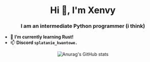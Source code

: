 <h1 align="center">Hi 👋, I'm Xenvy</h1>
<h3 align="center">I am an intermediate Python programmer (i think)</h3>

- 🌱 **I’m currently learning Rust!**
- 📫 **Discord `splatanie_kwantowe.`**
<div align="center">

  ![Anurag's GitHub stats](https://github-readme-stats.vercel.app/api?username=xxenvy&show_icons=true&theme=transparent)
</div>
